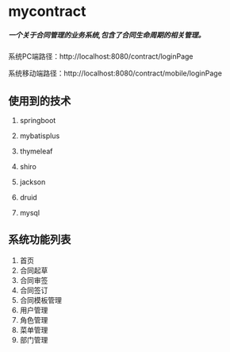 # mycontract
##### 一个关于合同管理的业务系统,包含了合同生命周期的相关管理。

系统PC端路径：http://localhost:8080/contract/loginPage

系统移动端路径：http://localhost:8080/contract/mobile/loginPage



## 使用到的技术

1. springboot

2. mybatisplus

3. thymeleaf

4. shiro

5. jackson

6. druid

7. mysql

   

## 系统功能列表

1. 首页
2. 合同起草
3. 合同审签
4. 合同签订
5. 合同模板管理
6. 用户管理
7. 角色管理
8. 菜单管理
9. 部门管理